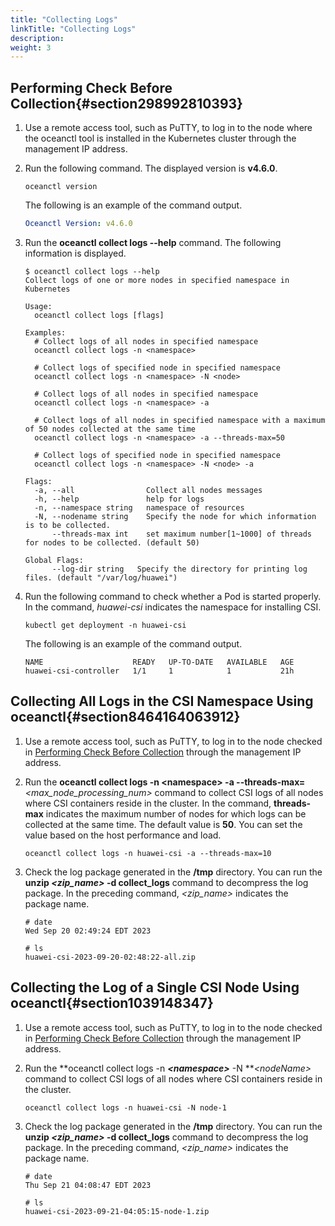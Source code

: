 ```yaml
---
title: "Collecting Logs"
linkTitle: "Collecting Logs"
description: 
weight: 3
---
```


## Performing Check Before Collection{#section298992810393}

1.  Use a remote access tool, such as PuTTY, to log in to the node where the oceanctl tool is installed in the Kubernetes cluster through the management IP address.
2.  Run the following command. The displayed version is  **v4.6.0**.

    ```
    oceanctl version
    ```

    The following is an example of the command output.

    ```yaml
    Oceanctl Version: v4.6.0
    ```

3.  Run the  **oceanctl collect logs --help**  command. The following information is displayed.

    ```
    $ oceanctl collect logs --help
    Collect logs of one or more nodes in specified namespace in Kubernetes
    
    Usage:
      oceanctl collect logs [flags]
    
    Examples:
      # Collect logs of all nodes in specified namespace
      oceanctl collect logs -n <namespace>
    
      # Collect logs of specified node in specified namespace
      oceanctl collect logs -n <namespace> -N <node>
    
      # Collect logs of all nodes in specified namespace
      oceanctl collect logs -n <namespace> -a
    
      # Collect logs of all nodes in specified namespace with a maximum of 50 nodes collected at the same time
      oceanctl collect logs -n <namespace> -a --threads-max=50
    
      # Collect logs of specified node in specified namespace
      oceanctl collect logs -n <namespace> -N <node> -a
    
    Flags:
      -a, --all                Collect all nodes messages
      -h, --help               help for logs
      -n, --namespace string   namespace of resources
      -N, --nodename string    Specify the node for which information is to be collected.
          --threads-max int    set maximum number[1~1000] of threads for nodes to be collected. (default 50)
    
    Global Flags:
          --log-dir string   Specify the directory for printing log files. (default "/var/log/huawei")
    ```

4.  Run the following command to check whether a Pod is started properly. In the command,  _huawei-csi_  indicates the namespace for installing CSI.

    ```
    kubectl get deployment -n huawei-csi
    ```

    The following is an example of the command output.

    ```
    NAME                    READY   UP-TO-DATE   AVAILABLE   AGE
    huawei-csi-controller   1/1     1            1           21h
    ```

## Collecting All Logs in the CSI Namespace Using oceanctl{#section8464164063912}

1.  Use a remote access tool, such as PuTTY, to log in to the node checked in  [Performing Check Before Collection](#section298992810393)  through the management IP address.
2.  Run the  **oceanctl collect logs -n <namespace\> -a --threads-max=**_<max\_node\_processing\_num\>_  command to collect CSI logs of all nodes where CSI containers reside in the cluster. In the command,  **threads-max**  indicates the maximum number of nodes for which logs can be collected at the same time. The default value is  **50**. You can set the value based on the host performance and load.

    ```
    oceanctl collect logs -n huawei-csi -a --threads-max=10
    ```

3.  Check the log package generated in the  **/tmp**  directory. You can run the  **unzip **_<zip\_name\>_** -d collect\_logs**  command to decompress the log package. In the preceding command,  _<zip\_name\>_  indicates the package name.

    ```
    # date
    Wed Sep 20 02:49:24 EDT 2023
    
    # ls
    huawei-csi-2023-09-20-02:48:22-all.zip
    ```

## Collecting the Log of a Single CSI Node Using oceanctl{#section1039148347}

1.  Use a remote access tool, such as PuTTY, to log in to the node checked in  [Performing Check Before Collection](#section298992810393)  through the management IP address.
2.  Run the  **oceanctl collect logs -n **_<namespace\>_** -N **_<nodeName\>_  command to collect CSI logs of all nodes where CSI containers reside in the cluster.

    ```
    oceanctl collect logs -n huawei-csi -N node-1
    ```

3.  Check the log package generated in the  **/tmp**  directory. You can run the  **unzip **_<zip\_name\>_** -d collect\_logs**  command to decompress the log package. In the preceding command,  _<zip\_name\>_  indicates the package name.

    ```
    # date
    Thu Sep 21 04:08:47 EDT 2023
    
    # ls
    huawei-csi-2023-09-21-04:05:15-node-1.zip
    ```

